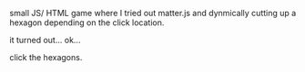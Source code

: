 small JS/ HTML game where I tried out matter.js and dynmically cutting up a hexagon depending on the click location.

it turned out... ok...

click the hexagons.
